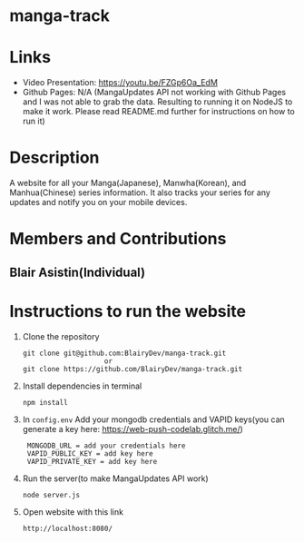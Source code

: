 # manga-track

# Links
  - Video Presentation: https://youtu.be/FZGp6Oa_EdM
  - Github Pages: N/A (MangaUpdates API not working with Github Pages and I was not able to grab the data. Resulting to running it on NodeJS to make it work. Please read README.md further for instructions on how to run it)


# Description
A website for all your Manga(Japanese), Manwha(Korean), and Manhua(Chinese) series information. It also tracks your series for any updates and notify you on your mobile devices.


# Members and Contributions

## Blair Asistin(Individual)



# Instructions to run the website

1. Clone the repository
    ```terminal
    git clone git@github.com:BlairyDev/manga-track.git
                        or
    git clone https://github.com/BlairyDev/manga-track.git

2. Install dependencies in terminal
    ```terminal
    npm install

3. In `config.env` Add your mongodb credentials and VAPID keys(you can generate a key here: https://web-push-codelab.glitch.me/)
   ```terminal
    MONGODB_URL = add your credentials here
    VAPID_PUBLIC_KEY = add key here
    VAPID_PRIVATE_KEY = add key here

4. Run the server(to make MangaUpdates API work)
    ```terminal
    node server.js

5. Open website with this link
    ```terminal
    http://localhost:8080/
        


